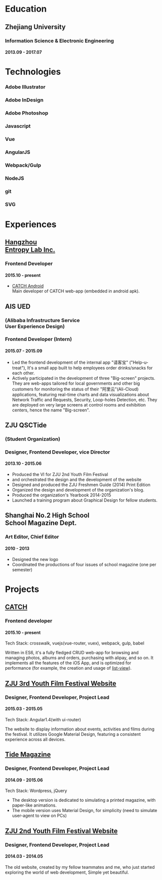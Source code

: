 # Education

## Zhejiang University
### Information Science & Electronic Engineering
#### 2013.09 - 2017.07

# Technologies
### Adobe Illustrator  
### Adobe InDesign  
### Adobe Photoshop  
### Javascript  
### Vue
### AngularJS  
### Webpack/Gulp
### NodeJS  
### git  
### SVG  

# Experiences

## [Hangzhou <br>Entropy Lab Inc.](http://catch.cc/)
### Frontend Developer
#### 2015.10 - present
- [CATCH Android](http://app.catch.cc/)<br>
  Main developer of CATCH web-app (embedded in android apk).
  
## AIS UED
### (Alibaba Infrastructure Service <br> User Experience Design)
### Frontend Developer (Intern)
#### 2015.07 - 2015.09
- Led the frontend development of the internal app "请客宝" ("Help-u-treat"), 
  It's a small app built to help employees order drinks/snacks for each other.
- Actively participated in the development of three "Big-screen" projects. 
  They are web-apps tailored for local governments and other big customers for monitoring the status of their "阿里云"(Ali-Cloud) applications,
  featuring real-time charts and data visualizations about Network Traffic and Requests, Security, Loop-holes Detection, etc.
  They are deployed on very large screens at control rooms and exhibition centers, hence the name "Big-screen".

## ZJU QSCTide
### (Student Organization)
### Designer, Frontend Developer, vice Director
#### 2013.10 - 2015.06 
- Produced the VI for ZJU 2nd Youth Film Festival
- and orchestrated the design and the development of the website
- Designed and produced the ZJU Freshmen Guide (2014) Print Edition
- Organized the design and development of the organization's blog.
- Produced the organization's Yearbook 2014-2015
- Launched a training program about Graphical Design for fellow students.

## Shanghai No.2 High School<br>School Magazine Dept.
### Art Editor, Chief Editor
#### 2010 - 2013
- Designed the new logo
- Coordinated the productions of four issues of school magazine (one per semester) 

# Projects

## [CATCH](http://app.catch.cc/)
### Frontend developer
#### 2015.10 - present

Tech Stack: crosswalk, vuejs(vue-router, vuex), webpack, gulp, babel

Written in ES6, it's a fully fledged CRUD web-app for browsing and managing photos, albums and orders, purchasing with alipay, and so on.
It implements all the features of the iOS App, and is optimized for performance (for example, the creation and usage of [list-view](https://github.com/CatchLabs/vue-list-view/)).

## [ZJU 3rd Youth Film Festival Website](http://yff.zjuqsc.com)
### Designer, Frontend Developer, Project Lead
#### 2015.03 - 2015.05

Tech Stack: Angular1.4(with ui-router)<br>

The website to display information about events, activities and films during the festival.
It utilizes Google Material Design, featuring a consistent experience across all devices.

## [Tide Magazine](http://tide.myqsc.com)
### Designer, Frontend Developer, Project Lead
#### 2014.09 - 2015.06
Tech Stack: Wordpress, jQuery

- The desktop version is dedicated to simulating a printed magazine, with paper-like animations.
- The mobile version uses Material Design, for simplicity (need to simulate user-agent to view on PCs)

## [ZJU 2nd Youth Film Festival Website](http://site.zjuqsc.com/zjuyff-2014)
### Designer, Frontend Developer, Project Lead
#### 2014.03 - 2014.05

The old website, created by my fellow teammates and me, who just started exploring the world of web development,
Simple yet beautiful.